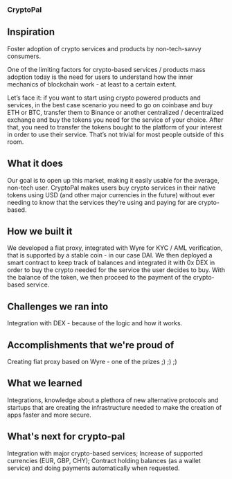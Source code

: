 ### CryptoPal 

## Inspiration
Foster adoption of crypto services and products by non-tech-savvy consumers. 

One of the limiting factors for crypto-based services / products mass adoption today is the need for users to understand how the inner mechanics of blockchain work - at least to a certain extent.

Let’s face it: if you want to start using crypto powered products and services, in the best case scenario you need to go on coinbase and buy ETH or BTC, transfer them to Binance or another centralized / decentralized exchange and buy the tokens you need for the service of your choice. After that, you need to transfer the tokens bought to the platform of your interest in order to use their service. That’s not trivial for most people outside of this room. 

## What it does
Our goal is to open up this market, making it easily usable for the average, non-tech user. CryptoPal makes users buy crypto services in their native tokens using USD (and other major currencies in the future) without ever needing to know that the services they’re using and paying for are crypto-based.

## How we built it
We developed a fiat proxy, integrated with Wyre for KYC / AML verification, that is supported by a stable coin - in our case DAI. We then deployed a smart contract to keep track of balances and integrated it with 0x DEX in order to buy the crypto needed for the service the user decides to buy. With the balance of the token, we then proceed to the payment of the crypto-based service.

## Challenges we ran into
Integration with DEX - because of the logic and how it works.

## Accomplishments that we're proud of
Creating fiat proxy based on Wyre - one of the prizes ;) ;) ;)

## What we learned
Integrations, knowledge about a plethora of new alternative protocols and startups that are creating the infrastructure needed to make the creation of apps faster and more secure.

## What's next for crypto-pal
Integration with major crypto-based services;
Increase of supported currencies (EUR, GBP, CHY);
Contract holding balances (as a wallet service) and doing payments automatically when requested.
